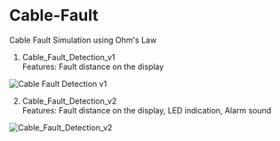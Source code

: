 # Cable-Fault
Cable Fault Simulation using Ohm's Law

1. Cable_Fault_Detection_v1 </br>
Features: Fault distance on the display

![Cable Fault Detection v1](https://user-images.githubusercontent.com/89517921/179697096-49539a1b-6e45-4e5f-9326-6e223f6cec13.png)

2. Cable_Fault_Detection_v2</br>
Features: Fault distance on the display, LED indication, Alarm sound

![Cable_Fault_Detection_v2](https://user-images.githubusercontent.com/89517921/179697438-6519568c-e1ed-4ee7-ad86-2bb3f2742b94.png)
